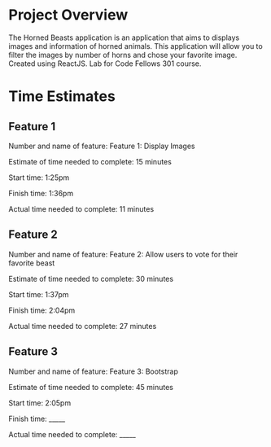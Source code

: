 # Project Overview

The Horned Beasts application is an application that aims to displays images and information of horned animals. This application will allow you to filter the images by number of horns and chose your favorite image. Created using ReactJS. Lab for Code Fellows 301 course. 

# Time Estimates
## Feature 1

Number and name of feature: Feature 1: Display Images

Estimate of time needed to complete: 15 minutes

Start time: 1:25pm

Finish time: 1:36pm

Actual time needed to complete: 11 minutes

## Feature 2

Number and name of feature: Feature 2: Allow users to vote for their favorite beast

Estimate of time needed to complete: 30 minutes

Start time: 1:37pm

Finish time: 2:04pm

Actual time needed to complete: 27 minutes

## Feature 3

Number and name of feature: Feature 3: Bootstrap

Estimate of time needed to complete: 45 minutes

Start time: 2:05pm

Finish time: _____

Actual time needed to complete: _____

